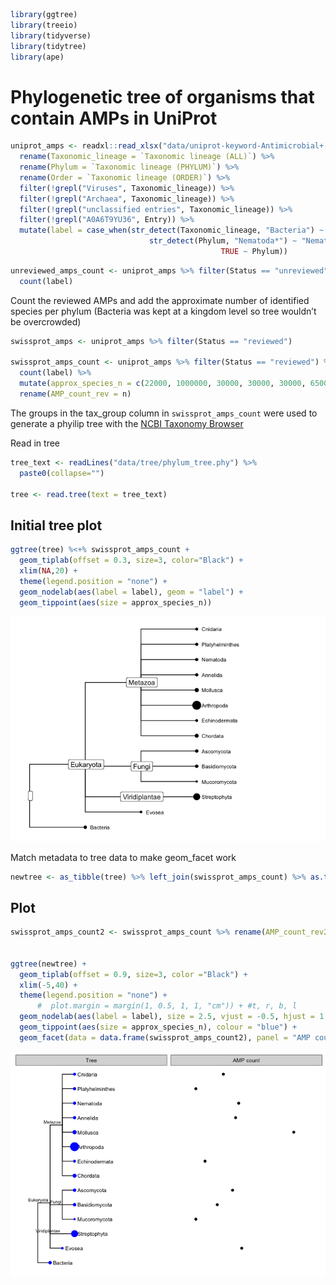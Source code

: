 
``` r
library(ggtree)
library(treeio)
library(tidyverse)
library(tidytree)
library(ape)
```

# Phylogenetic tree of organisms that contain AMPs in UniProt

``` r
uniprot_amps <- readxl::read_xlsx("data/uniprot-keyword-Antimicrobial+[KW-0929]April2021.xlsx") %>%
  rename(Taxonomic_lineage = `Taxonomic lineage (ALL)`) %>%
  rename(Phylum = `Taxonomic lineage (PHYLUM)`) %>%
  rename(Order = `Taxonomic lineage (ORDER)`) %>%
  filter(!grepl("Viruses", Taxonomic_lineage)) %>%
  filter(!grepl("Archaea", Taxonomic_lineage)) %>%
  filter(!grepl("unclassified entries", Taxonomic_lineage)) %>%
  filter(!grepl("A0A6T9YU36", Entry)) %>%
  mutate(label = case_when(str_detect(Taxonomic_lineage, "Bacteria") ~ "Bacteria",
                               str_detect(Phylum, "Nematoda*") ~ "Nematoda",
                                               TRUE ~ Phylum))
```

``` r
unreviewed_amps_count <- uniprot_amps %>% filter(Status == "unreviewed") %>%
  count(label) 
```

Count the reviewed AMPs and add the approximate number of identified
species per phylum (Bacteria was kept at a kingdom level so tree
wouldn’t be overcrowded)

``` r
swissprot_amps <- uniprot_amps %>% filter(Status == "reviewed")

swissprot_amps_count <- uniprot_amps %>% filter(Status == "reviewed") %>%
  count(label) %>%
  mutate(approx_species_n = c(22000, 1000000, 30000, 30000, 30000, 65000, 11000, 7000, 2400, 85000, 261, 20000, 20000, 500000)) %>%
  rename(AMP_count_rev = n)
```

The groups in the tax\_group column in `swissprot_amps_count` were used
to generate a phyilip tree with the [NCBI Taxonomy
Browser](https://www.ncbi.nlm.nih.gov/Taxonomy/CommonTree/wwwcmt.cgi)

Read in tree

``` r
tree_text <- readLines("data/tree/phylum_tree.phy") %>%
  paste0(collapse="")

tree <- read.tree(text = tree_text)
```

## Initial tree plot

``` r
ggtree(tree) %<+% swissprot_amps_count +
  geom_tiplab(offset = 0.3, size=3, color="Black") +
  xlim(NA,20) +
  theme(legend.position = "none") +
  geom_nodelab(aes(label = label), geom = "label") +
  geom_tippoint(aes(size = approx_species_n)) 
```

![](04.5_tree_files/figure-gfm/unnamed-chunk-6-1.png)<!-- -->

Match metadata to tree data to make geom\_facet work

``` r
newtree <- as_tibble(tree) %>% left_join(swissprot_amps_count) %>% as.treedata()
```

## Plot

``` r
swissprot_amps_count2 <- swissprot_amps_count %>% rename(AMP_count_rev2 = AMP_count_rev)


ggtree(newtree) +
  geom_tiplab(offset = 0.9, size=3, color ="Black") +
  xlim(-5,40) +
  theme(legend.position = "none") +
      #  plot.margin = margin(1, 0.5, 1, 1, "cm")) + #t, r, b, l
  geom_nodelab(aes(label = label), size = 2.5, vjust = -0.5, hjust = 1.1 ) +
  geom_tippoint(aes(size = approx_species_n), colour = "blue") + 
  geom_facet(data = data.frame(swissprot_amps_count2), panel = "AMP count", geom = geom_point, mapping = aes(x = AMP_count_rev2))
```

![](04.5_tree_files/figure-gfm/unnamed-chunk-8-1.png)<!-- -->
